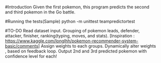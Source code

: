 #Introduction
Given the first pokemon, this program predicts the second and third pokemon in the Go battle.

#Running the tests(Sample)
python -m unittest teampredictortest


#TO-DO
Read dataset input.
Grouping of pokemon leads, defender, attacker, finisher, ranking(typing, moves, and stats). [Inspiration : https://www.kaggle.com/longlhh/pokemon-recommender-system-basic/comments]
Assign weights to each groups.
Dynamically alter weights , based on feedback loop.
Output 2nd and 3rd predicted pokemon with confidence level for each!



